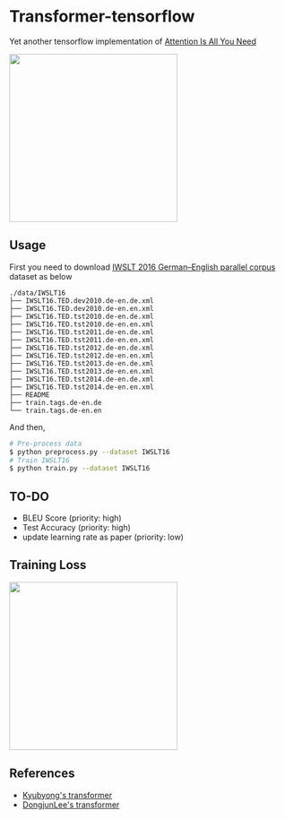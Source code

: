# Transformer-tensorflow

Yet another tensorflow implementation of [Attention Is All You Need](https://arxiv.org/abs/1706.03762)

<img src="https://raw.githubusercontent.com/flrngel/Transformer-tensorflow/master/resources/transformer.jpg" width=300>

## Usage

First you need to download [IWSLT 2016 German–English parallel corpus](https://wit3.fbk.eu/archive/2016-01//texts/de/en/de-en.tgz) dataset as below

```
./data/IWSLT16
├── IWSLT16.TED.dev2010.de-en.de.xml
├── IWSLT16.TED.dev2010.de-en.en.xml
├── IWSLT16.TED.tst2010.de-en.de.xml
├── IWSLT16.TED.tst2010.de-en.en.xml
├── IWSLT16.TED.tst2011.de-en.de.xml
├── IWSLT16.TED.tst2011.de-en.en.xml
├── IWSLT16.TED.tst2012.de-en.de.xml
├── IWSLT16.TED.tst2012.de-en.en.xml
├── IWSLT16.TED.tst2013.de-en.de.xml
├── IWSLT16.TED.tst2013.de-en.en.xml
├── IWSLT16.TED.tst2014.de-en.de.xml
├── IWSLT16.TED.tst2014.de-en.en.xml
├── README
├── train.tags.de-en.de
└── train.tags.de-en.en
```

And then,
```bash
# Pre-process data
$ python preprocess.py --dataset IWSLT16
# Train IWSLT16
$ python train.py --dataset IWSLT16
```

## TO-DO

- BLEU Score (priority: high)
- Test Accuracy (priority: high)
- update learning rate as paper (priority: low)

## Training Loss

<img src="https://raw.githubusercontent.com/flrngel/Transformer-tensorflow/master/resources/loss.jpg" width=300>

## References

- [Kyubyong's transformer](https://github.com/Kyubyong/transformer)
- [DongjunLee's transformer](https://github.com/DongjunLee/transformer-tensorflow)
